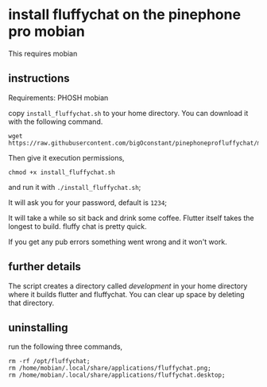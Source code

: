 # install fluffychat on the pinephone pro mobian

This requires mobian

## instructions

Requirements: PHOSH mobian

copy `install_fluffychat.sh` to your home directory. You can download it with the following command. 

```
wget https://raw.githubusercontent.com/bigOconstant/pinephoneprofluffychat/master/install_fluffychat.sh
```
Then give it execution permissions,

```
chmod +x install_fluffychat.sh
```

 and run it with `./install_fluffychat.sh`;


It will ask you for your password, default is `1234`;

It will take a while so sit back and drink some coffee.
Flutter itself takes the longest to build. fluffy chat is pretty quick.

If you get any pub errors something went wrong and it won't work. 

## further details

The script creates a directory called *development* in your home directory where it builds flutter and fluffychat. You can clear up space by deleting that directory.

## uninstalling

run the following three commands,

```
rm -rf /opt/fluffychat;
rm /home/mobian/.local/share/applications/fluffychat.png;
rm /home/mobian/.local/share/applications/fluffychat.desktop;
```